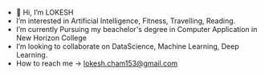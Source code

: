 - 👋 Hi, I’m LOKESH
-  I’m interested in Artificial Intelligence, Fitness, Travelling, Reading.
-  I’m currently Pursuing my beachelor's degree in Computer Application in New Horizon College
-  I’m looking to collaborate on DataScience, Machine Learning, Deep Learning.
-  How to reach me -> lokesh.cham153@gmail.com

<!---
      !!! RELAX !!!
--->
